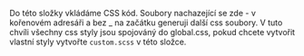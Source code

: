 Do této složky vkládáme CSS kód. Soubory nachazející se zde - v kořenovém adresáři a bez _ na začátku generuji další css soubory. V tuto chvíli všechny css styly jsou spojováný do global.css, pokud chcete vytvořit vlastní styly vytvořte `custom.scss` v této složce.
